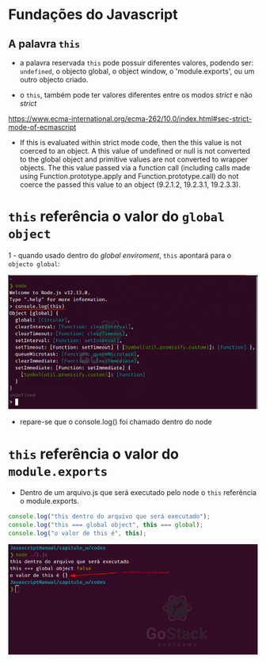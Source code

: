 # Fundações do Javascript

## A palavra `this`

- a palavra reservada `this` pode possuir diferentes valores, podendo ser: `undefined`, o objecto global, o object window, o 'module.exports', ou um outro objecto criado.

- o `this`, também pode ter valores diferentes entre os modos _strict_ e não _strict_

https://www.ecma-international.org/ecma-262/10.0/index.html#sec-strict-mode-of-ecmascript

- If this is evaluated within strict mode code, then the this value is not coerced to an object. A this value of undefined or null is not converted to the global object and primitive values are not converted to wrapper objects. The this value passed via a function call (including calls made using Function.prototype.apply and Function.prototype.call) do not coerce the passed this value to an object (9.2.1.2, 19.2.3.1, 19.2.3.3).

# `this` referência o valor do `global object`

1 - quando usado dentro do _global enviroment_, `this` apontará para o `objecto global`:

<div>
  <img width="1000" src='./imgs/section_2/this_no_node.png'>
</div>

- repare-se que o console.log() foi chamado dentro do node

# `this` referência o valor do `module.exports`

- Dentro de um arquivo.js que será executado pelo node o `this` referência o module.exports.

```js
console.log("this dentro do arquivo que será executado");
console.log("this === global object", this === global);
console.log("o valor de this é", this);
```

<div>
  <img width="1000" src='./imgs/section_2/this_no_arquivo.png'>
</div>
